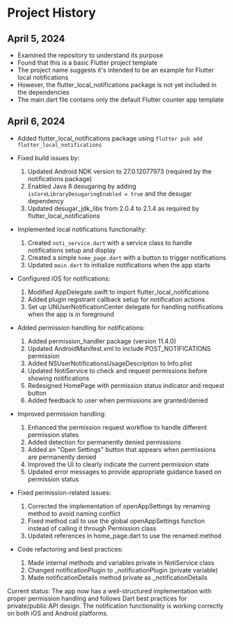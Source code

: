 # Project History

## April 5, 2024
- Examined the repository to understand its purpose
- Found that this is a basic Flutter project template
- The project name suggests it's intended to be an example for Flutter local notifications
- However, the flutter_local_notifications package is not yet included in the dependencies
- The main.dart file contains only the default Flutter counter app template

## April 6, 2024
- Added flutter_local_notifications package using `flutter pub add flutter_local_notifications`
- Fixed build issues by:
  1. Updated Android NDK version to 27.0.12077973 (required by the notifications package)
  2. Enabled Java 8 desugaring by adding `isCoreLibraryDesugaringEnabled = true` and the desugar dependency
  3. Updated desugar_jdk_libs from 2.0.4 to 2.1.4 as required by flutter_local_notifications

- Implemented local notifications functionality:
  1. Created `noti_service.dart` with a service class to handle notifications setup and display
  2. Created a simple `home_page.dart` with a button to trigger notifications
  3. Updated `main.dart` to initialize notifications when the app starts

- Configured iOS for notifications:
  1. Modified AppDelegate.swift to import flutter_local_notifications
  2. Added plugin registrant callback setup for notification actions
  3. Set up UNUserNotificationCenter delegate for handling notifications when the app is in foreground

- Added permission handling for notifications:
  1. Added permission_handler package (version 11.4.0)
  2. Updated AndroidManifest.xml to include POST_NOTIFICATIONS permission
  3. Added NSUserNotificationsUsageDescription to Info.plist
  4. Updated NotiService to check and request permissions before showing notifications
  5. Redesigned HomePage with permission status indicator and request button
  6. Added feedback to user when permissions are granted/denied

- Improved permission handling:
  1. Enhanced the permission request workflow to handle different permission states
  2. Added detection for permanently denied permissions
  3. Added an "Open Settings" button that appears when permissions are permanently denied
  4. Improved the UI to clearly indicate the current permission state
  5. Updated error messages to provide appropriate guidance based on permission status

- Fixed permission-related issues:
  1. Corrected the implementation of openAppSettings by renaming method to avoid naming conflict
  2. Fixed method call to use the global openAppSettings function instead of calling it through Permission class
  3. Updated references in home_page.dart to use the renamed method

- Code refactoring and best practices:
  1. Made internal methods and variables private in NotiService class
  2. Changed notificationPlugin to _notificationPlugin (private variable)
  3. Made notificationDetails method private as _notificationDetails

Current status: The app now has a well-structured implementation with proper permission handling and follows Dart best practices for private/public API design. The notification functionality is working correctly on both iOS and Android platforms. 